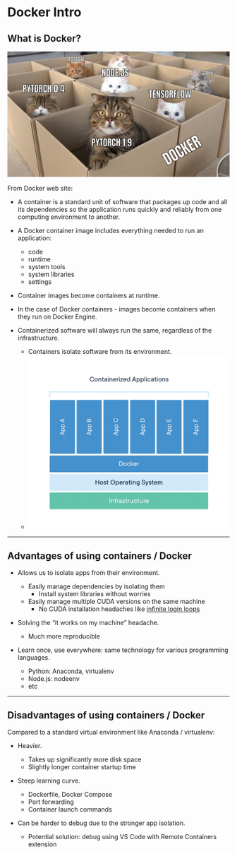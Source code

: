# Docker Intro

## What is Docker?

![Docker-Cats](../resources/Docker-Cats.jpg)


From Docker web site:

* A container is a standard unit of software that packages up code and all its dependencies so the application runs quickly and reliably from one computing environment to another. 

* A Docker container image includes everything needed to run an application:
  * code
  * runtime
  * system tools
  * system libraries
  * settings

* Container images become containers at runtime.

* In the case of Docker containers - images become containers when they run on Docker Engine. 

* Containerized software will always run the same, regardless of the infrastructure. 
  * Containers isolate software from its environment.
  * ![Docker-overview](../resources/container-what-is-container.jpg)


---
## Advantages of using containers / Docker

* Allows us to isolate apps from their environment.
  * Easily manage dependencies by isolating them
    - Install system libraries without worries
  * Easily manage multiple CUDA versions on the same machine
    - No CUDA installation headaches like [infinite login loops](https://forums.developer.nvidia.com/t/infinite-login-loop-after-attempted-runfile-installation-of-cuda-8-0-toolkit-on-ubuntu-14-04/47260)

* Solving the “it works on my machine” headache.
  * Much more reproducible

* Learn once, use everywhere: same technology for various programming languages.
  * Python: Anaconda, virtualenv
  * Node.js: nodeenv
  * etc


---
## Disadvantages of using containers / Docker

Compared to a standard virtual environment like Anaconda / virtualenv:
  * Heavier.
    - Takes up significantly more disk space
    - Slightly longer container startup time

  * Steep learning curve.
    - Dockerfile, Docker Compose
    - Port forwarding
    - Container launch commands

  * Can be harder to debug due to the stronger app isolation.
    - Potential solution: debug using VS Code with Remote Containers extension
